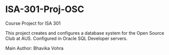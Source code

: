 # ISA-301-Proj-OSC
Course Project for ISA 301

This project creates and configures a database system for the Open Source Club at AUS. Configured in Oracle SQL Developer servers.

Main Author: Bhavika Vohra
